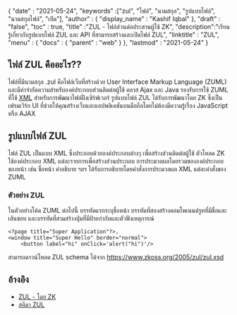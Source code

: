 {
  "date" : "2021-05-24",
  "keywords" :["zul", "ไฟล์", "นามสกุล", "รูปแบบไฟล์", "นามสกุลไฟล์", "เปิด"],
  "author" : {
    "display_name" : "Kashif Iqbal"
},
  "draft" : "false",
  "toc" : true,
  "title" :"ZUL - ไฟล์ส่วนต่อประสานผู้ใช้ ZK",
  "description":"เรียนรู้เกี่ยวกับรูปแบบไฟล์ ZUL และ API ที่สามารถสร้างและเปิดไฟล์ ZUL",
  "linktitle" : "ZUL",
  "menu" : {
    "docs" : {
      "parent" : "web"
}
},
  "lastmod" : "2021-05-24"
}

## ไฟล์ ZUL คืออะไร??

ไฟล์ที่มีนามสกุล .zul คือไฟล์เว็บที่สร้างด้วย User Interface Markup Language (ZUML) และมีคำจำกัดความสำหรับองค์ประกอบส่วนติดต่อผู้ใช้ คลาส Ajax และ Java รองรับการใช้ ZUML ที่ใช้ [XML](/th/web/xml/) สำหรับการพัฒนาไฟล์ฝั่งเซิร์ฟเวอร์ รูปแบบไฟล์ ZUL ได้รับการพัฒนาโดย ZK ซึ่งเป็นเฟรมเวิร์ก UI ที่ช่วยให้คุณสร้างเว็บและแอปพลิเคชันบนมือถือโดยไม่ต้องมีความรู้เรื่อง JavaScript หรือ AJAX

## รูปแบบไฟล์ ZUL

ไฟล์ ZUL เป็นแบบ XML ซึ่งประกอบด้วยองค์ประกอบต่างๆ เพื่อสร้างส่วนติดต่อผู้ใช้ ตัวโหลด ZK ใช้องค์ประกอบ XML แต่ละรายการเพื่อสร้างส่วนประกอบ การประมวลผลโดยรวมขององค์ประกอบของหน้า เช่น ชื่อหน้า คำอธิบาย ฯลฯ ได้รับการอธิบายโดยคำสั่งการประมวลผล XML แต่ละคำสั่งของ ZUML

### ตัวอย่าง ZUL

ในตัวอย่างโค้ด ZUML ต่อไปนี้ บรรทัดแรกระบุชื่อหน้า บรรทัดที่สองสร้างคอมโพเนนต์รูทที่มีชื่อและเส้นขอบ และบรรทัดที่สามสร้างปุ่มที่มีป้ายกำกับและตัวฟังเหตุการณ์

```
<?page title="Super Application"?>,
<window title="Super Hello" border="normal">
    <button label="hi" onClick='alert("hi")'/>
```
สามารถดาวน์โหลด ZUL schema ได้จาก https://www.zkoss.org/2005/zul/zul.xsd
## อ้างอิง

* [ZUL - โดย ZK](https://www.zkoss.org/wiki/ZK_Getting_Started/Tutorial)
* [สคีมา ZUL](https://www.zkoss.org/2005/zul/zul.xsd)

